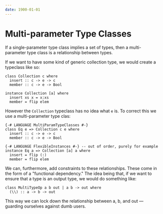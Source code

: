 ```yaml
---
date: 1900-01-01
---
```



Multi-parameter Type Classes
=============================

If a single-parameter type class implies a set of types, then a multi-parameter
type class is a relationship between types.

If we want to have some kind of generic collection type, we would create a
typeclass like so:

    class Collection c where
      insert :: c -> e -> c
      member :: c -> e -> Bool

    instance Collection [a] where
      insert xs x = x:xs
      member = flip elem

However the `Collection` typeclass has no idea what `e` is. To correct this we
use a multi-parameter type clas:

    {-# LANGUAGE MultiParamTypeClasses #-}
    class Eq e => Collection c e where
      insert :: c -> e -> c
      member :: c -> e -> Bool

    {-# LANGUAGE FlexibleInstances #-} -- out of order, purely for example
    instance Eq a => Collection [a] a where
      insert = flip (:)
      member = flip elem

We can, furthermore, add constraints to these relationships. These come in the
form of a "functional dependency." The idea being that, if we want to ensure
that a type is an output type, we would do something like:

    class MultiTypeOp a b out | a b -> out where
      (\\) :: a -> b -> out

This way we can lock down the relationship between a, b, and out — guarding
ourselves against dumb users.


[0]: https://en.wikibooks.org/wiki/Haskell/Advanced_type_classes

